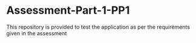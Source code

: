 # Assessment-Part-1-PP1
This repository is provided to test the application as per the requirements given in the assessment 
